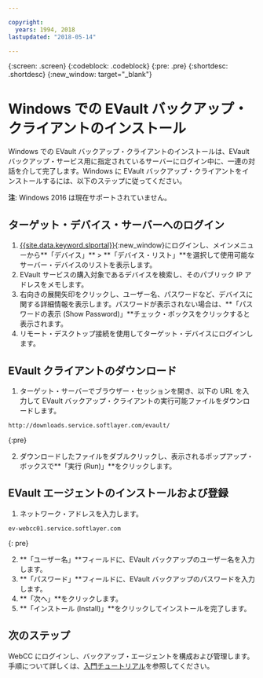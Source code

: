```yaml
---

copyright:
  years: 1994, 2018
lastupdated: "2018-05-14"

---
```

{:screen: .screen}
{:codeblock: .codeblock}
{:pre: .pre}
{:shortdesc: .shortdesc}
{:new_window: target="_blank"}

# Windows での EVault バックアップ・クライアントのインストール

Windows での EVault バックアップ・クライアントのインストールは、EVault バックアップ・サービス用に指定されているサーバーにログイン中に、一連の対話を介して完了します。Windows に EVault バックアップ・クライアントをインストールするには、以下のステップに従ってください。

**注**: Windows 2016 は現在サポートされていません。

## ターゲット・デバイス・サーバーへのログイン

1. [{{site.data.keyword.slportal}}](https://control.softlayer.com/){:new_window}にログインし、メインメニューから**「デバイス」** > **「デバイス・リスト」**を選択して使用可能なサーバー・デバイスのリストを表示します。
2. EVault サービスの購入対象であるデバイスを検索し、そのパブリック IP アドレスをメモします。
3. 右向きの展開矢印をクリックし、ユーザー名、パスワードなど、デバイスに関する詳細情報を表示します。パスワードが表示されない場合は、**「パスワードの表示 (Show Password)」**チェック・ボックスをクリックすると表示されます。 
4. リモート・デスクトップ接続を使用してターゲット・デバイスにログインします。

## EVault クライアントのダウンロード

1. ターゲット・サーバーでブラウザー・セッションを開き、以下の URL を入力して EVault バックアップ・クライアントの実行可能ファイルをダウンロードします。<br/>
  ```
  http://downloads.service.softlayer.com/evault/
  ```
  {:pre}
  
2. ダウンロードしたファイルをダブルクリックし、表示されるポップアップ・ボックスで**「実行 (Run)」**をクリックします。


## EVault エージェントのインストールおよび登録
 
1. ネットワーク・アドレスを入力します。<br />
  ```
  ev-webcc01.service.softlayer.com
  ```
  {: pre}
  
2. **「ユーザー名」**フィールドに、EVault バックアップのユーザー名を入力します。 
3. **「パスワード」**フィールドに、EVault バックアップのパスワードを入力します。 
6. **「次へ」**をクリックします。 
7. **「インストール (Install)」**をクリックしてインストールを完了します。

## 次のステップ

WebCC にログインし、バックアップ・エージェントを構成および管理します。手順について詳しくは、[入門チュートリアル](index.html#configuring-evault-agent-in-webcc)を参照してください。
